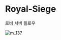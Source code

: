 # Royal-Siege

로비 서버 플로우

![m_137](https://github.com/user-attachments/assets/6f511214-c1cf-4f22-ab10-3dbe14f7a4a1)
